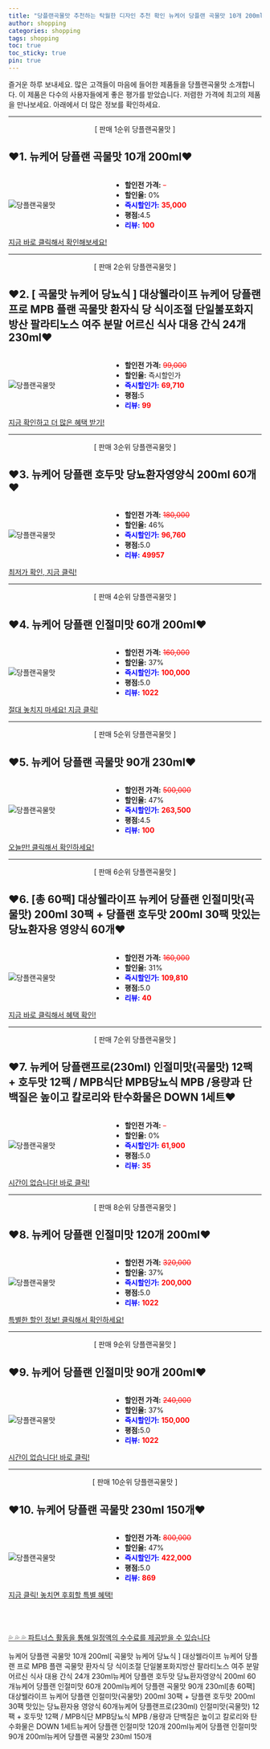 ```yaml
---
title: "당플랜곡물맛 추천하는 탁월한 디자인 추천 확인 뉴케어 당플랜 곡물맛 10개 200ml"
author: shopping
categories: shopping
tags: shopping
toc: true
toc_sticky: true
pin: true
---
```

즐거운 하루 보내세요. 많은 고객들이 마음에 들어한 제품들을 당플랜곡물맛 소개합니다. 이 제품은 다수의 사용자들에게 좋은 평가를 받았습니다. 저렴한 가격에 최고의 제품을 만나보세요. 아래에서 더 많은 정보를 확인하세요.

---
<p class="toplist" style="margin: 0 auto; display: block; width: fit-content;">[ 판매 1순위 당플랜곡물맛 ]</p>

<h2><strong>❤️1. 뉴케어 당플랜 곡물맛 10개 200ml❤️</strong></h2>

<div style="display: flex; align-items: center;">
    <div style="flex: 0.4;">
        <img src="https://thumbnail10.coupangcdn.com/thumbnails/remote/230x230ex/image/vendor_inventory/cb7b/42583c15b42e9c16e40ba5d6138d9ac319225d35610dcdb1d3f152412225.jpg" alt="당플랜곡물맛" style="max-width: 100%;">
    </div>
    <div style="flex: 0.6; margin-left: 10px;">
        <ul>
            <li><strong>할인전 가격:</strong> <del style="color: red;">-</del></li>
            <li><strong>할인율:</strong> 0%</li>
            <li><span style='color:blue'><strong>즉시할인가:</strong></span> <span style='color:red'><strong>35,000</strong></span></li>
            <li><strong>평점:</strong>4.5</li>
            <li><span style='color:blue'><strong>리뷰:</strong></span> <span style='color:red'><strong>100</strong></span></li>
        </ul>
    </div>
</div>
<div class="center">
    <a href="https://selin100587.github.io?lptag=AF9450613&subid=githubio&pageKey=8010560875&traceid=V0-153&itemId=15809228845&vendorItemId=88375365422" class="myButton">
        지금 바로 클릭해서 확인해보세요!
    </a>
</div>


---
<p class="toplist" style="margin: 0 auto; display: block; width: fit-content;">[ 판매 2순위 당플랜곡물맛 ]</p>

<h2><strong>❤️2. [ 곡물맛 뉴케어 당뇨식 ] 대상웰라이프 뉴케어 당플랜 프로 MPB 플랜 곡물맛 환자식 당 식이조절 단일불포화지방산 팔라티노스 여주 분말 어르신 식사 대용 간식 24개 230ml❤️</strong></h2>

<div style="display: flex; align-items: center;">
    <div style="flex: 0.4;">
        <img src="https://thumbnail8.coupangcdn.com/thumbnails/remote/230x230ex/image/vendor_inventory/c06a/4c045454d6398eee8afd95fb958df57994bada57c9c480b8ee4cc6ba26c6.png" alt="당플랜곡물맛" style="max-width: 100%;">
    </div>
    <div style="flex: 0.6; margin-left: 10px;">
        <ul>
            <li><strong>할인전 가격:</strong> <del style="color: red;">99,000</del></li>
            <li><strong>할인율:</strong> 즉시할인가</li>
            <li><span style='color:blue'><strong>즉시할인가:</strong></span> <span style='color:red'><strong>69,710</strong></span></li>
            <li><strong>평점:</strong>5</li>
            <li><span style='color:blue'><strong>리뷰:</strong></span> <span style='color:red'><strong>99</strong></span></li>
        </ul>
    </div>
</div>
<div class="center">
    <a href="https://selin100587.github.io?lptag=AF9450613&subid=githubio&pageKey=7301953808&traceid=V0-153&itemId=19803089321&vendorItemId=86905394409" class="myButton">
        지금 확인하고 더 많은 혜택 받기!
    </a>
</div>


---
<p class="toplist" style="margin: 0 auto; display: block; width: fit-content;">[ 판매 3순위 당플랜곡물맛 ]</p>

<h2><strong>❤️3. 뉴케어 당플랜 호두맛 당뇨환자영양식 200ml 60개❤️</strong></h2>

<div style="display: flex; align-items: center;">
    <div style="flex: 0.4;">
        <img src="https://thumbnail9.coupangcdn.com/thumbnails/remote/230x230ex/image/retail/images/165717093235666-1b636dbf-db9f-4c9d-ab58-b2946b7feee8.jpg" alt="당플랜곡물맛" style="max-width: 100%;">
    </div>
    <div style="flex: 0.6; margin-left: 10px;">
        <ul>
            <li><strong>할인전 가격:</strong> <del style="color: red;">180,000</del></li>
            <li><strong>할인율:</strong> 46%</li>
            <li><span style='color:blue'><strong>즉시할인가:</strong></span> <span style='color:red'><strong>96,760</strong></span></li>
            <li><strong>평점:</strong>5.0</li>
            <li><span style='color:blue'><strong>리뷰:</strong></span> <span style='color:red'><strong>49957</strong></span></li>
        </ul>
    </div>
</div>
<div class="center">
    <a href="https://selin100587.github.io?lptag=AF9450613&subid=githubio&pageKey=8222733507&traceid=V0-153&itemId=15581803767&vendorItemId=84994378148" class="myButton">
        최저가 확인, 지금 클릭!
    </a>
</div>


---
<p class="toplist" style="margin: 0 auto; display: block; width: fit-content;">[ 판매 4순위 당플랜곡물맛 ]</p>

<h2><strong>❤️4. 뉴케어 당플랜 인절미맛 60개 200ml❤️</strong></h2>

<div style="display: flex; align-items: center;">
    <div style="flex: 0.4;">
        <img src="https://thumbnail8.coupangcdn.com/thumbnails/remote/230x230ex/image/retail/images/462b2196-92c2-4dab-8eb9-98622a2021677899515173943588124.png" alt="당플랜곡물맛" style="max-width: 100%;">
    </div>
    <div style="flex: 0.6; margin-left: 10px;">
        <ul>
            <li><strong>할인전 가격:</strong> <del style="color: red;">160,000</del></li>
            <li><strong>할인율:</strong> 37%</li>
            <li><span style='color:blue'><strong>즉시할인가:</strong></span> <span style='color:red'><strong>100,000</strong></span></li>
            <li><strong>평점:</strong>5.0</li>
            <li><span style='color:blue'><strong>리뷰:</strong></span> <span style='color:red'><strong>1022</strong></span></li>
        </ul>
    </div>
</div>
<div class="center">
    <a href="https://selin100587.github.io?lptag=AF9450613&subid=githubio&pageKey=7140957574&traceid=V0-153&itemId=22892832043&vendorItemId=89927386893" class="myButton">
        절대 놓치지 마세요! 지금 클릭!
    </a>
</div>


---
<p class="toplist" style="margin: 0 auto; display: block; width: fit-content;">[ 판매 5순위 당플랜곡물맛 ]</p>

<h2><strong>❤️5. 뉴케어 당플랜 곡물맛 90개 230ml❤️</strong></h2>

<div style="display: flex; align-items: center;">
    <div style="flex: 0.4;">
        <img src="https://thumbnail8.coupangcdn.com/thumbnails/remote/230x230ex/image/vendor_inventory/e1b9/0cd5ad107cc10907acb74371418fd5684044c3c5d0509b0da2e7e0b3a34f.png" alt="당플랜곡물맛" style="max-width: 100%;">
    </div>
    <div style="flex: 0.6; margin-left: 10px;">
        <ul>
            <li><strong>할인전 가격:</strong> <del style="color: red;">500,000</del></li>
            <li><strong>할인율:</strong> 47%</li>
            <li><span style='color:blue'><strong>즉시할인가:</strong></span> <span style='color:red'><strong>263,500</strong></span></li>
            <li><strong>평점:</strong>4.5</li>
            <li><span style='color:blue'><strong>리뷰:</strong></span> <span style='color:red'><strong>100</strong></span></li>
        </ul>
    </div>
</div>
<div class="center">
    <a href="https://selin100587.github.io?lptag=AF9450613&subid=githubio&pageKey=8010560875&traceid=V0-153&itemId=21520788881&vendorItemId=87131119070" class="myButton">
        오늘만! 클릭해서 확인하세요!
    </a>
</div>


---
<p class="toplist" style="margin: 0 auto; display: block; width: fit-content;">[ 판매 6순위 당플랜곡물맛 ]</p>

<h2><strong>❤️6. [총 60팩] 대상웰라이프 뉴케어 당플랜 인절미맛(곡물맛) 200ml 30팩 + 당플랜 호두맛 200ml 30팩 맛있는 당뇨환자용 영양식 60개❤️</strong></h2>

<div style="display: flex; align-items: center;">
    <div style="flex: 0.4;">
        <img src="https://thumbnail10.coupangcdn.com/thumbnails/remote/230x230ex/image/vendor_inventory/bd62/fff2f7699470b77db13bfaab315aae2354590fc27b65283eaff3bac9fe4e.jpg" alt="당플랜곡물맛" style="max-width: 100%;">
    </div>
    <div style="flex: 0.6; margin-left: 10px;">
        <ul>
            <li><strong>할인전 가격:</strong> <del style="color: red;">160,000</del></li>
            <li><strong>할인율:</strong> 31%</li>
            <li><span style='color:blue'><strong>즉시할인가:</strong></span> <span style='color:red'><strong>109,810</strong></span></li>
            <li><strong>평점:</strong>5.0</li>
            <li><span style='color:blue'><strong>리뷰:</strong></span> <span style='color:red'><strong>40</strong></span></li>
        </ul>
    </div>
</div>
<div class="center">
    <a href="https://selin100587.github.io?lptag=AF9450613&subid=githubio&pageKey=7142299740&traceid=V0-153&itemId=22415171500&vendorItemId=88626670798" class="myButton">
        지금 바로 클릭해서 혜택 확인!
    </a>
</div>


---
<p class="toplist" style="margin: 0 auto; display: block; width: fit-content;">[ 판매 7순위 당플랜곡물맛 ]</p>

<h2><strong>❤️7. 뉴케어 당플랜프로(230ml) 인절미맛(곡물맛) 12팩 + 호두맛 12팩 / MPB식단 MPB당뇨식 MPB /용량과 단백질은 높이고 칼로리와 탄수화물은 DOWN 1세트❤️</strong></h2>

<div style="display: flex; align-items: center;">
    <div style="flex: 0.4;">
        <img src="https://thumbnail8.coupangcdn.com/thumbnails/remote/230x230ex/image/vendor_inventory/84f3/c52c328801e5465031a635a29bb9cdfeead09dfb6a404b8f9b799ca8829b.jpg" alt="당플랜곡물맛" style="max-width: 100%;">
    </div>
    <div style="flex: 0.6; margin-left: 10px;">
        <ul>
            <li><strong>할인전 가격:</strong> <del style="color: red;">-</del></li>
            <li><strong>할인율:</strong> 0%</li>
            <li><span style='color:blue'><strong>즉시할인가:</strong></span> <span style='color:red'><strong>61,900</strong></span></li>
            <li><strong>평점:</strong>5.0</li>
            <li><span style='color:blue'><strong>리뷰:</strong></span> <span style='color:red'><strong>35</strong></span></li>
        </ul>
    </div>
</div>
<div class="center">
    <a href="https://selin100587.github.io?lptag=AF9450613&subid=githubio&pageKey=8203705575&traceid=V0-153&itemId=17979779454&vendorItemId=85136650465" class="myButton">
        시간이 없습니다! 바로 클릭!
    </a>
</div>


---
<p class="toplist" style="margin: 0 auto; display: block; width: fit-content;">[ 판매 8순위 당플랜곡물맛 ]</p>

<h2><strong>❤️8. 뉴케어 당플랜 인절미맛 120개 200ml❤️</strong></h2>

<div style="display: flex; align-items: center;">
    <div style="flex: 0.4;">
        <img src="https://thumbnail7.coupangcdn.com/thumbnails/remote/230x230ex/image/retail/images/bea8d2a6-a8ed-4c67-a82f-66a7d080a3e45649361458887462529.png" alt="당플랜곡물맛" style="max-width: 100%;">
    </div>
    <div style="flex: 0.6; margin-left: 10px;">
        <ul>
            <li><strong>할인전 가격:</strong> <del style="color: red;">320,000</del></li>
            <li><strong>할인율:</strong> 37%</li>
            <li><span style='color:blue'><strong>즉시할인가:</strong></span> <span style='color:red'><strong>200,000</strong></span></li>
            <li><strong>평점:</strong>5.0</li>
            <li><span style='color:blue'><strong>리뷰:</strong></span> <span style='color:red'><strong>1022</strong></span></li>
        </ul>
    </div>
</div>
<div class="center">
    <a href="https://selin100587.github.io?lptag=AF9450613&subid=githubio&pageKey=7140957574&traceid=V0-153&itemId=22892832050&vendorItemId=89927386939" class="myButton">
        특별한 할인 정보! 클릭해서 확인하세요!
    </a>
</div>


---
<p class="toplist" style="margin: 0 auto; display: block; width: fit-content;">[ 판매 9순위 당플랜곡물맛 ]</p>

<h2><strong>❤️9. 뉴케어 당플랜 인절미맛 90개 200ml❤️</strong></h2>

<div style="display: flex; align-items: center;">
    <div style="flex: 0.4;">
        <img src="https://thumbnail7.coupangcdn.com/thumbnails/remote/230x230ex/image/retail/images/7b4ff908-9896-4321-a218-444f70d792348815323104692745375.png" alt="당플랜곡물맛" style="max-width: 100%;">
    </div>
    <div style="flex: 0.6; margin-left: 10px;">
        <ul>
            <li><strong>할인전 가격:</strong> <del style="color: red;">240,000</del></li>
            <li><strong>할인율:</strong> 37%</li>
            <li><span style='color:blue'><strong>즉시할인가:</strong></span> <span style='color:red'><strong>150,000</strong></span></li>
            <li><strong>평점:</strong>5.0</li>
            <li><span style='color:blue'><strong>리뷰:</strong></span> <span style='color:red'><strong>1022</strong></span></li>
        </ul>
    </div>
</div>
<div class="center">
    <a href="https://selin100587.github.io?lptag=AF9450613&subid=githubio&pageKey=7140957574&traceid=V0-153&itemId=22892832064&vendorItemId=89927386954" class="myButton">
        시간이 없습니다! 바로 클릭!
    </a>
</div>


---
<p class="toplist" style="margin: 0 auto; display: block; width: fit-content;">[ 판매 10순위 당플랜곡물맛 ]</p>

<h2><strong>❤️10. 뉴케어 당플랜 곡물맛 230ml 150개❤️</strong></h2>

<div style="display: flex; align-items: center;">
    <div style="flex: 0.4;">
        <img src="https://thumbnail8.coupangcdn.com/thumbnails/remote/230x230ex/image/vendor_inventory/4681/d4cb6e9000f2bc0e449fa99fa82082020d7929716455944061ff763cc68a.png" alt="당플랜곡물맛" style="max-width: 100%;">
    </div>
    <div style="flex: 0.6; margin-left: 10px;">
        <ul>
            <li><strong>할인전 가격:</strong> <del style="color: red;">800,000</del></li>
            <li><strong>할인율:</strong> 47%</li>
            <li><span style='color:blue'><strong>즉시할인가:</strong></span> <span style='color:red'><strong>422,000</strong></span></li>
            <li><strong>평점:</strong>5.0</li>
            <li><span style='color:blue'><strong>리뷰:</strong></span> <span style='color:red'><strong>869</strong></span></li>
        </ul>
    </div>
</div>
<div class="center">
    <a href="https://selin100587.github.io?lptag=AF9450613&subid=githubio&pageKey=8121126833&traceid=V0-153&itemId=20034627735&vendorItemId=87131119046" class="myButton">
        지금 클릭! 놓치면 후회할 특별 혜택!
    </a>
</div>

<br><br><br>[💦 💦 💦 파트너스 활동을 통해 일정액의 수수료를 제공받을 수 있습니다](https://link.coupang.com/a/bcpT2c)<br><br>뉴케어 당플랜 곡물맛 10개 200ml[ 곡물맛 뉴케어 당뇨식 ] 대상웰라이프 뉴케어 당플랜 프로 MPB 플랜 곡물맛 환자식 당 식이조절 단일불포화지방산 팔라티노스 여주 분말 어르신 식사 대용 간식 24개 230ml뉴케어 당플랜 호두맛 당뇨환자영양식 200ml 60개뉴케어 당플랜 인절미맛 60개 200ml뉴케어 당플랜 곡물맛 90개 230ml[총 60팩] 대상웰라이프 뉴케어 당플랜 인절미맛(곡물맛) 200ml 30팩 + 당플랜 호두맛 200ml 30팩 맛있는 당뇨환자용 영양식 60개뉴케어 당플랜프로(230ml) 인절미맛(곡물맛) 12팩 + 호두맛 12팩 / MPB식단 MPB당뇨식 MPB /용량과 단백질은 높이고 칼로리와 탄수화물은 DOWN 1세트뉴케어 당플랜 인절미맛 120개 200ml뉴케어 당플랜 인절미맛 90개 200ml뉴케어 당플랜 곡물맛 230ml 150개